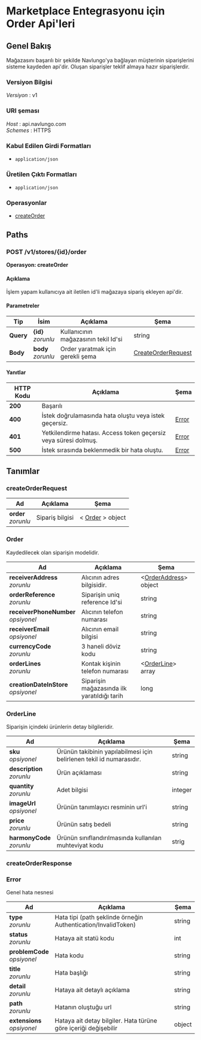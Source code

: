 # Marketplace Entegrasyonu için Order Api'leri

<a name="overview"></a>

## Genel Bakış

Mağazasını başarılı bir şekilde Navlungo'ya bağlayan müşterinin siparişlerini sisteme kaydeden api'dir. Oluşan siparişler teklif almaya hazır siparişlerdir.

### Versiyon Bilgisi

_Versiyon_ : v1

### URI şeması

_Host_ : api.navlungo.com  
_Schemes_ : HTTPS

### Kabul Edilen Girdi Formatları

- `application/json`

### Üretilen Çıktı Formatları

- `application/json`

### Operasyonlar

- [createOrder](#createOrder)<br>

<a name="paths"></a>

## Paths

<a name="createOrder"></a>

### POST /v1/stores/{id}/order

**Operasyon: createOrder**

#### Açıklama

İşlem yapam kullanıcıya ait iletilen id'li mağazaya sipariş ekleyen api'dir.

#### Parametreler

| Tip       | İsim                   | Açıklama                             | Şema                                      |
| --------- | ---------------------- | ------------------------------------ | ----------------------------------------- |
| **Query** | **{id}** <br>_zorunlu_ | Kullanıcının mağazasının tekil Id'si | string                                    |
| **Body**  | **body** <br>_zorunlu_ | Order yaratmak için gerekli şema     | [CreateOrderRequest](#createOrderRequest) |

#### Yanıtlar

| HTTP Kodu | Açıklama                                                        | Şema            |
| --------- | --------------------------------------------------------------- | --------------- |
| **200**   | Başarılı                                                        |                 |
| **400**   | İstek doğrulamasında hata oluştu veya istek geçersiz.           | [Error](#error) |
| **401**   | Yetkilendirme hatası. Access token geçersiz veya süresi dolmuş. | [Error](#error) |
| **500**   | İstek sırasında beklenmedik bir hata oluştu.                    | [Error](#error) |

<a name="definitions"></a>

## Tanımlar

<a name="createOrderRequest"></a>

### createOrderRequest

| Ad                      | Açıklama        | Şema                       |
| ----------------------- | --------------- | -------------------------- |
| **order** <br>_zorunlu_ | Sipariş bilgisi | < [Order](#order) > object |

<a name="order"></a>

### Order

Kaydedilecek olan siparişin modelidir.

| Ad                                      | Açıklama                                    | Şema                                   |
| --------------------------------------- | ------------------------------------------- | -------------------------------------- |
| **receiverAddress** <br>_zorunlu_       | Alıcının adres bilgisidir.                  | <[OrderAddress](#orderAddress)> object |
| **orderReference** <br>_zorunlu_        | Siparişin uniq reference Id'si              | string                                 |
| **receiverPhoneNumber** <br>_opsiyonel_ | Alıcının telefon numarası                   | string                                 |
| **receiverEmail** <br>_opsiyonel_       | Alıcının email bilgisi                      | string                                 |
| **currencyCode** <br>_zorunlu_          | 3 haneli döviz kodu                         | string                                 |
| **orderLines** <br>_zorunlu_            | Kontak kişinin telefon numarası             | <[OrderLine](#orderLine)> array        |
| **creationDateInStore** <br>_opsiyonel_ | Siparişin mağazasında ilk yaratıldığı tarih | long                                   |

<a name="orderLine"></a>

### OrderLine

Siparişin içindeki ürünlerin detay bilgileridir.

| Ad                            | Açıklama                                                             | Şema    |
| ----------------------------- | -------------------------------------------------------------------- | ------- |
| **sku** <br>_opsiyonel_       | Ürünün takibinin yapılabilmesi için belirlenen tekil id numarasıdır. | string  |
| **description** <br>_zorunlu_ | Ürün açıklaması                                                      | string  |
| **quantity** <br>_zorunlu_    | Adet bilgisi                                                         | integer |
| **imageUrl** <br>_opsiyonel_  | Ürünün tanımlayıcı resminin url'i                                    | string  |
| **price** <br>_zorunlu_       | Ürünün satış bedeli                                                  | string  |
| **harmonyCode** <br>_zorunlu_ | Ürünün sınıflandırılmasında kullanılan muhteviyat kodu               | strig   |

<a name="createOrderResponse"></a>

### createOrderResponse

### Error

Genel hata nesnesi

| Ad                              | Açıklama                                                        | Şema   |
| ------------------------------- | --------------------------------------------------------------- | ------ |
| **type** <br>_zorunlu_          | Hata tipi (path şeklinde örneğin Authentication/InvalidToken)   | string |
| **status** <br>_zorunlu_        | Hataya ait statü kodu                                           | int    |
| **problemCode** <br>_opsiyonel_ | Hata kodu                                                       | string |
| **title** <br>_zorunlu_         | Hata başlığı                                                    | string |
| **detail** <br>_zorunlu_        | Hataya ait detaylı açıklama                                     | string |
| **path** <br>_zorunlu_          | Hatanın oluştuğu url                                            | string |
| **extensions** <br>_opsiyonel_  | Hataya ait detay bilgiler. Hata türüne göre içeriği değişebilir | object |
